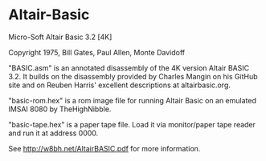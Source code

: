 # Altair-Basic



Micro-Soft Altair Basic 3.2 \[4K]

Copyright 1975, Bill Gates, Paul Allen, Monte Davidoff



"BASIC.asm" is an annotated disassembly of the 4K version Altair BASIC 3.2.  It builds on the disassembly provided by Charles Mangin on his GitHub site and on Reuben Harris' excellent descriptions at altairbasic.org. 



"basic-rom.hex" is a rom image file for running Altair Basic on an emulated IMSAI 8080 by TheHighNibble.



"basic-tape.hex" is a paper tape file.  Load it via monitor/paper tape reader and run it at address 0000.



See http://w8bh.net/AltairBASIC.pdf for more information.





